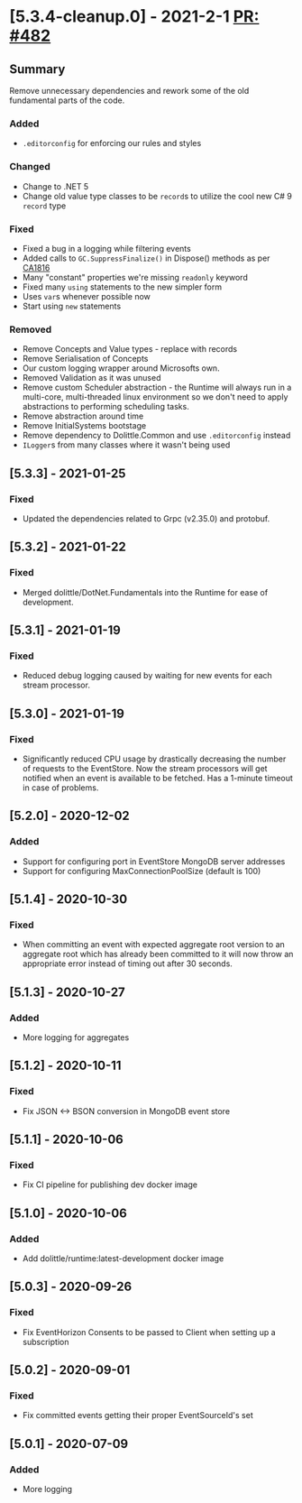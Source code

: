 # [5.3.4-cleanup.0] - 2021-2-1 [PR: #482](https://github.com/dolittle/Runtime/pull/482)
## Summary

Remove unnecessary dependencies and rework some of the old fundamental parts of the code.

### Added
- `.editorconfig` for enforcing our rules and styles

### Changed

- Change to .NET 5
- Change old value type classes to be `record`s to utilize the cool new C# 9 `record` type

### Fixed

- Fixed a bug in a logging while filtering events
- Added calls to `GC.SuppressFinalize()` in Dispose() methods as per [CA1816](https://docs.microsoft.com/en-us/dotnet/fundamentals/code-analysis/quality-rules/ca1816)
- Many "constant" properties we're missing `readonly` keyword
- Fixed many `using` statements to the new simpler form
- Uses `var`s whenever possible now
- Start using `new` statements

### Removed

- Remove Concepts and Value types - replace with records
- Remove Serialisation of Concepts
- Our custom logging wrapper around Microsofts own.
- Removed Validation as it was unused
- Remove custom Scheduler abstraction - the Runtime will always run in a multi-core, multi-threaded linux environment so we don't need to apply abstractions to performing scheduling tasks.
- Remove abstraction around time
- Remove InitialSystems bootstage
- Remove dependency to Dolittle.Common and use `.editorconfig` instead
- `ILogger`s from many classes where it wasn't being used


## [5.3.3] - 2021-01-25
### Fixed
- Updated the dependencies related to Grpc (v2.35.0) and protobuf.

## [5.3.2] - 2021-01-22
### Fixed
- Merged dolittle/DotNet.Fundamentals into the Runtime for ease of development.

## [5.3.1] - 2021-01-19
### Fixed
- Reduced debug logging caused by waiting for new events for each stream processor.

## [5.3.0] - 2021-01-19
### Fixed
- Significantly reduced CPU usage by drastically decreasing the number of requests to the EventStore. Now the stream processors will get notified when an event is available to be fetched. Has a 1-minute timeout in case of problems.

## [5.2.0] - 2020-12-02
### Added
- Support for configuring port in EventStore MongoDB server addresses
- Support for configuring MaxConnectionPoolSize (default is 100)

## [5.1.4] - 2020-10-30
### Fixed
- When committing an event with expected aggregate root version to an aggregate root which has already been committed to it will now throw an appropriate error instead of timing out after 30 seconds.

## [5.1.3] - 2020-10-27
### Added
- More logging for aggregates

## [5.1.2] - 2020-10-11
### Fixed
- Fix JSON <-> BSON conversion in MongoDB event store

## [5.1.1] - 2020-10-06
### Fixed
- Fix CI pipeline for publishing dev docker image

## [5.1.0] - 2020-10-06
### Added
- Add dolittle/runtime:latest-development docker image

## [5.0.3] - 2020-09-26
### Fixed
- Fix EventHorizon Consents to be passed to Client when setting up a subscription

## [5.0.2] - 2020-09-01
### Fixed
- Fix committed events getting their proper EventSourceId's set

## [5.0.1] - 2020-07-09
### Added
- More logging
